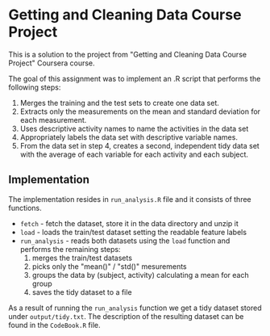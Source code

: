 # Getting and Cleaning Data Course Project


This is a solution to the project from "Getting and Cleaning Data Course
Project" Coursera course.

The goal of this assignment was to implement an .R script that performs the following steps:

1. Merges the training and the test sets to create one data set.
2. Extracts only the measurements on the mean and standard deviation for each
   measurement.
3. Uses descriptive activity names to name the activities in the data set
4. Appropriately labels the data set with descriptive variable names.
5. From the data set in step 4, creates a second, independent tidy data set with
   the average of each variable for each activity and each subject.

## Implementation

The implementation resides in `run_analysis.R` file and it consists of three functions.

- `fetch` - fetch the dataset, store it in the data directory and unzip it
- `load` - loads the train/test dataset setting the readable feature labels
- `run_analysis` - reads both datasets using the `load` function and performs the remaining steps:
  1. merges the train/test datasets
  2. picks only the "mean()" / "std()" mesurements
  3. groups the data by (subject, activity) calculating a mean for each group
  4. saves the tidy dataset to a file

As a result of running the `run_analysis` function we get a tidy dataset stored
under `output/tidy.txt`. The description of the resulting dataset can be found
in the `CodeBook.R` file.

